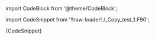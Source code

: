 import CodeBlock from '@theme/CodeBlock';

import CodeSnippet from '!!raw-loader!./_Copy_test_1.F90';

<CodeBlock language="fortran">{CodeSnippet}</CodeBlock>
